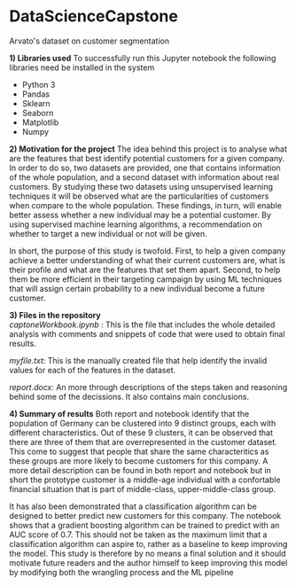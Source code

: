 # DataScienceCapstone
Arvato's dataset on customer segmentation

**1) Libraries used**
To successfully run this Jupyter notebook the following libraries need be installed in the system   
 - Python 3   
 - Pandas   
 - Sklearn   
 - Seaborn   
 - Matplotlib   
 - Numpy   

**2) Motivation for the project**
The idea behind this project is to analyse what are the features that best identify potential customers for a given company. In order to do so, two datasets are provided, one that contains information of the whole population, and a second dataset with information about real customers. By studying these two datasets using unsupervised learning techniques it will be observed what are the particularities of customers when compare to the whole population. These findings, in turn, will enable better assess whether a new individual may be a potential customer. By using supervised machine learning algorithms, a recommendation on whether to target a new individual or not will be given. 

In short, the purpose of this study is twofold. First, to help a given company achieve a better understanding of what their current customers are, what is their profile and what are the features that set them apart.  Second, to help them be more efficient in their targeting campaign by using ML techniques that will assign certain probability to a new individual become a future customer.

**3) Files in the repository**   
*captoneWorkbook.ipynb* : This is the file that includes the whole detailed analysis with comments and snippets of code that were used to obtain final results.    

*myfile.txt*: This is the manually created file that help identify the invalid values for each of the features in the dataset.

*report.docx*: An more through descriptions of the steps taken and reasoning behind some of the decissions. It also contains main conclusions.   

**4) Summary of results**
Both report and notebook identify that the population of Germany can be clustered into 9 distinct groups, each with different characteristics. Out of these 9 clusters, it can be observed that there are three of them that are overrepresented in the customer dataset. This come to suggest that people that share the same characteritics as these groups are more likely to become customers for this company. A more detail description can be found in both report and notebook but in short the prototype customer is a middle-age individual with a confortable financial situation that is part of middle-class, upper-middle-class group. 

It has also been demonstrated that a classification algorithm can be designed to better predict new customers for this company. The notebook shows that a gradient boosting algorithm can be trained to predict with an AUC score of 0.7. This should not be taken as the maximum limit that a classification algorithm can aspire to, rather as a baseline to keep improving the model. This study is therefore by no means a final solution and it should motivate future readers and the author himself to keep improving this model by modifying both the wrangling process and the ML pipeline
